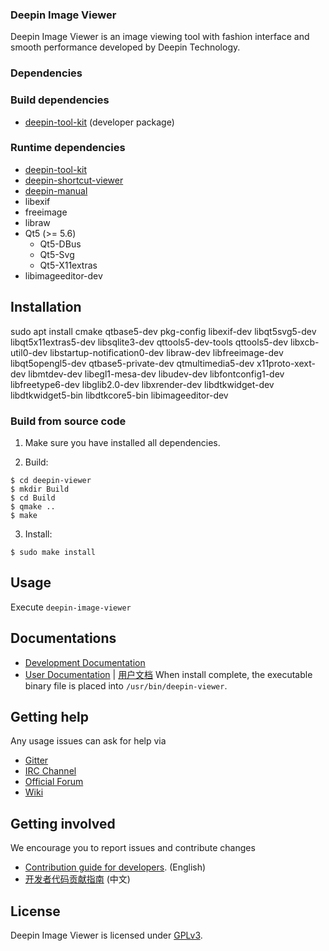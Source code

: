 ### Deepin Image Viewer

Deepin Image Viewer is an image viewing tool with fashion interface and smooth performance  developed by Deepin Technology.

### Dependencies

### Build dependencies

* [deepin-tool-kit](https://github.com/linuxdeepin/deepin-tool-kit) (developer package)

### Runtime dependencies

* [deepin-tool-kit](https://github.com/linuxdeepin/deepin-tool-kit)
* [deepin-shortcut-viewer](https://github.com/linuxdeepin/deepin-shortcut-viewer)
* [deepin-manual](https://github.com/linuxdeepin/deepin-manual)
* libexif
* freeimage
* libraw
* Qt5 (>= 5.6)
  * Qt5-DBus
  * Qt5-Svg
  * Qt5-X11extras
* libimageeditor-dev

## Installation

sudo apt install cmake qtbase5-dev pkg-config libexif-dev libqt5svg5-dev libqt5x11extras5-dev libsqlite3-dev qttools5-dev-tools qttools5-dev libxcb-util0-dev libstartup-notification0-dev libraw-dev libfreeimage-dev libqt5opengl5-dev qtbase5-private-dev qtmultimedia5-dev x11proto-xext-dev libmtdev-dev libegl1-mesa-dev libudev-dev libfontconfig1-dev libfreetype6-dev libglib2.0-dev libxrender-dev libdtkwidget-dev libdtkwidget5-bin libdtkcore5-bin libimageeditor-dev

### Build from source code

1. Make sure you have installed all dependencies.

2. Build:
```
$ cd deepin-viewer
$ mkdir Build
$ cd Build
$ qmake ..
$ make
```

3. Install:
```
$ sudo make install
```
## Usage

Execute `deepin-image-viewer`

## Documentations

 - [Development Documentation](https://linuxdeepin.github.io/deepin-image-viewer/)
 - [User Documentation](https://wiki.deepin.org/wiki/Deepin_Image_Viewer) | [用户文档](https://wiki.deepin.org/index.php?title=%E6%B7%B1%E5%BA%A6%E7%9C%8B%E5%9B%BE&language=zh)
When install complete, the executable binary file is placed into `/usr/bin/deepin-viewer`.

## Getting help

Any usage issues can ask for help via
* [Gitter](https://gitter.im/orgs/linuxdeepin/rooms)
* [IRC Channel](https://webchat.freenode.net/?channels=deepin)
* [Official Forum](https://bbs.deepin.org/)
* [Wiki](https://wiki.deepin.org/)

## Getting involved

We encourage you to report issues and contribute changes

* [Contribution guide for developers](https://github.com/linuxdeepin/developer-center/wiki/Contribution-Guidelines-for-Developers-en). (English)
* [开发者代码贡献指南](https://github.com/linuxdeepin/developer-center/wiki/Contribution-Guidelines-for-Developers) (中文)

## License

Deepin Image Viewer is licensed under [GPLv3](LICENSE).
